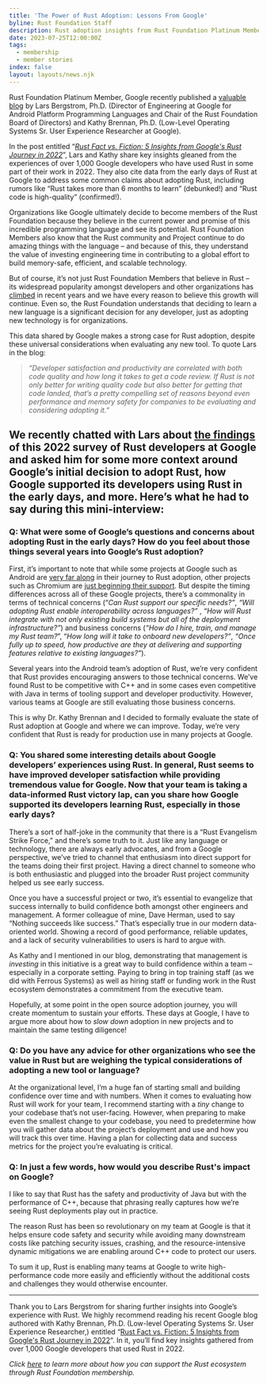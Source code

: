```yaml
---
title: 'The Power of Rust Adoption: Lessons From Google'
byline: Rust Foundation Staff
description: Rust adoption insights from Rust Foundation Platinum Member Google
date: 2023-07-25T12:00:00Z
tags:
  - membership
  - member stories
index: false
layout: layouts/news.njk
---
```

Rust Foundation Platinum Member, Google recently published a [<u>valuable blog</u>](https://opensource.googleblog.com/2023/06/rust-fact-vs-fiction-5-insights-from-googles-rust-journey-2022.html) by Lars Bergstrom, Ph.D. (Director of Engineering at Google for Android Platform Programming Languages and Chair of the Rust Foundation Board of Directors) and Kathy Brennan, Ph.D. (Low-Level Operating Systems Sr. User Experience Researcher at Google).&nbsp;

In the post entitled “[*<u>Rust Fact vs. Fiction: 5 Insights from Google's Rust Journey in 2022</u>*](https://opensource.googleblog.com/2023/06/rust-fact-vs-fiction-5-insights-from-googles-rust-journey-2022.html)”, Lars and Kathy share key insights gleaned from the experiences of over 1,000 Google developers who have used Rust in some part of their work in 2022. They also cite data from the early days of Rust at Google to address some common claims about adopting Rust, including rumors like “Rust takes more than 6 months to learn” (debunked!) and “Rust code is high-quality” (confirmed!).&nbsp;

Organizations like Google ultimately decide to become members of the Rust Foundation because they believe in the current power and promise of this incredible programming language and see its potential. Rust Foundation Members also know that the Rust community and Project continue to do amazing things with the language – and because of this, they understand the value of investing engineering time in contributing to a global effort to build memory-safe, efficient, and scalable technology.&nbsp;

But of course, it’s not just Rust Foundation Members that believe in Rust – its widespread popularity amongst developers and other organizations has [<u>climbed</u>](https://survey.stackoverflow.co/2023/?utm_source=so-owned&amp;utm_medium=blog&amp;utm_campaign=dev-survey-results-2023&amp;utm_content=survey-results#technology-admired-and-desired) in recent years and we have every reason to believe this growth will continue. Even so, the Rust Foundation understands that deciding to learn a new language is a significant decision for any developer, just as adopting new technology is for organizations.&nbsp;

This data shared by Google makes a strong case for Rust adoption, despite these universal considerations when evaluating any new tool. To quote Lars in the blog:&nbsp;

> *“Developer satisfaction and productivity are correlated with both code quality and how long it takes to get a code review. If Rust is not only better for writing quality code but also better for getting that code landed, that’s a pretty compelling set of reasons beyond even performance and memory safety for companies to be evaluating and considering adopting it.”&nbsp;*

## We recently chatted with Lars about [<u>the findings</u>](https://opensource.googleblog.com/2023/06/rust-fact-vs-fiction-5-insights-from-googles-rust-journey-2022.html) of this 2022 survey of Rust developers at Google and asked him for some more context around Google’s initial decision to adopt Rust, how Google supported its developers using Rust in the early days, and more. Here’s what he had to say during this mini-interview:&nbsp;



### Q: What were some of Google’s questions and concerns about adopting Rust in the early days? How do you feel about those things several years into Google’s Rust adoption?&nbsp;

First, it’s important to note that while some projects at Google such as Android are [<u>very far along</u>](https://security.googleblog.com/2022/12/memory-safe-languages-in-android-13.html) in their journey to Rust adoption, other projects such as Chromium are [<u>just beginning their support</u>](https://security.googleblog.com/2023/01/supporting-use-of-rust-in-chromium.html). But despite the timing differences across all of these Google projects, there’s a commonality in terms of technical concerns (“*Can Rust support our specific needs?”*, *“Will adopting Rust enable interoperability across languages?”* , *“How will Rust integrate with not only existing build systems but all of the deployment infrastructure?”*) and business concerns (*“How do I hire, train, and manage my Rust team?*”, “*How long will it take to onboard new developers?”*, *“Once fully up to speed, how productive are they at delivering and supporting features relative to existing languages?”*).&nbsp;

Several years into the Android team’s adoption of Rust, we’re very confident that Rust provides encouraging answers to those technical concerns. We’ve found Rust to be competitive with C++ and in some cases even competitive with Java in terms of tooling support and developer productivity. However, various teams at Google are still evaluating those business concerns.&nbsp;

This is why Dr. Kathy Brennan and I decided to formally evaluate the state of Rust adoption at Google and where we can improve. Today, we’re very confident that Rust is ready for production use in many projects at Google.

### Q: You shared some interesting details about Google developers’ experiences using Rust. In general, Rust seems to have improved developer satisfaction while providing tremendous value for Google. Now that your team is taking a data-informed Rust victory lap, can you share how Google supported its developers learning Rust, especially in those early days?&nbsp;

There’s a sort of half-joke in the community that there is a “Rust Evangelism Strike Force,” and there’s some truth to it. Just like any language or technology, there are always early advocates, and from a Google perspective, we’ve tried to channel that enthusiasm into direct support for the teams doing their first project. Having a direct channel to someone who is both enthusiastic and plugged into the broader Rust project community helped us see early success.

Once you have a successful project or two, it’s essential to evangelize that success internally to build confidence both amongst other engineers and management. A former colleague of mine, Dave Herman, used to say “Nothing succeeds like success.” That’s especially true in our modern data-oriented world. Showing a record of good performance, reliable updates, and a lack of security vulnerabilities to users is hard to argue with.

As Kathy and I mentioned in our blog, demonstrating that management is *investing* in this initiative is a great way to build confidence within a team – especially in a corporate setting. Paying to bring in top training staff (as we did with Ferrous Systems) as well as hiring staff or funding work in the Rust ecosystem demonstrates a commitment from the executive team.&nbsp;

Hopefully, at some point in the open source adoption journey, you will create momentum to sustain your efforts. These days at Google, I have to argue more about how to *slow down* adoption in new projects and to maintain the same testing diligence!

### Q: Do you have any advice for other organizations who see the value in Rust but are weighing the typical considerations of adopting a new tool or language?&nbsp;

At the organizational level, I’m a huge fan of starting small and building confidence over time and with numbers. When it comes to evaluating how Rust will work for your team, I recommend starting with a *tiny* change to your codebase that’s not user-facing. However, when preparing to make even the smallest change to your codebase, you need to predetermine how you will gather data about the project’s deployment and use and how you will track this over time. Having a plan for collecting data and success metrics for the project you’re evaluating is critical.&nbsp;

### Q: In just a few words, how would you describe Rust's impact on Google?

I like to say that Rust has the safety and productivity of Java but with the performance of C++, because that phrasing really captures how we’re seeing Rust deployments play out in practice.&nbsp;

The reason Rust has been so revolutionary on my team at Google is that it helps ensure code safety and security while avoiding many downstream costs like patching security issues, crashing, and the resource-intensive dynamic mitigations we are enabling around C++ code to protect our users.

To sum it up, Rust is enabling many teams at Google to write high-performance code more easily and efficiently without the additional costs and challenges they would otherwise encounter.&nbsp;

---

Thank you to Lars Bergstrom for sharing further insights into Google’s experience with Rust. We highly recommend reading his recent Google blog authored with Kathy Brennan, Ph.D. (Low-level Operating Systems Sr. User Experience Researcher,) entitled “[<u>Rust Fact vs. Fiction: 5 Insights from Google's Rust Journey in 2022</u>](https://opensource.googleblog.com/2023/06/rust-fact-vs-fiction-5-insights-from-googles-rust-journey-2022.html)“. In it, you’ll find key insights gathered from over 1,000 Google developers that used Rust in 2022.&nbsp;

*Click* [*<u>here</u>*](https://foundation.rust-lang.org/members/) *to learn more about how you can support the Rust ecosystem through Rust Foundation membership.*